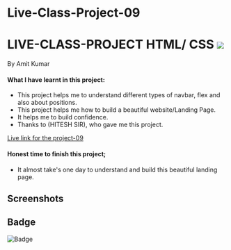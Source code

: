# Live-Class-Project-09

# LIVE-CLASS-PROJECT HTML/ CSS ![]("")
By Amit Kumar

#### What I have learnt in this project:
- This project helps me to understand different types of navbar, flex and also about positions.
- This project helps me how to build a beautiful website/Landing Page.
- It helps me to build confidence.
- Thanks to (HITESH SIR), who gave me this project.

[Live link for the project-09](https://live-class-project-09.netlify.app)
#### Honest time to finish this project;
- It almost take's one day to understand and build this beautiful landing page.
 ## Screenshots
 [](https://live-class-project-09.netlify.app)
 










## Badge ##

![Badge](https://img.shields.io/badge/Project---09-orange)

